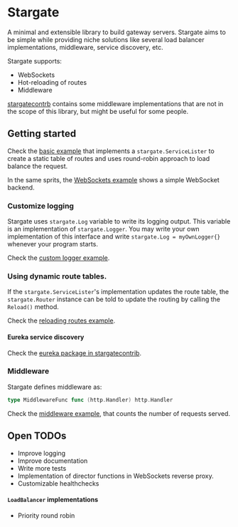 # Stargate

A minimal and extensible library to build gateway servers. Stargate aims to be simple while providing niche solutions
like several load balancer implementations, middleware, service discovery, etc.

Stargate supports:

- WebSockets
- Hot-reloading of routes
- Middleware

[stargatecontrb](https://github.com/realbucksavage/stargatecontrib) contains some middleware implementations that are
not in the scope of this library, but might be useful for some people.

## Getting started

Check the [basic example](./_examples/basic/main.go) that implements a
`stargate.ServiceLister` to create a static table of routes and uses round-robin approach to load balance the request.

In the same sprits, the [WebSockets example](./_examples/websockets/main.go) shows a simple WebSocket backend.

### Customize logging

Stargate uses `stargate.Log` variable to write its logging output. This variable is an implementation
of `stargate.Logger`. You may write your own implementation of this interface and write `stargate.Log = myOwnLogger{}`
whenever your program starts.

Check the [custom logger example](./_examples/logger_custom/main.go).

### Using dynamic route tables.

If the `stargate.ServiceLister`'s implementation updates the route table, the `stargate.Router` instance can be told to
update the routing by calling the `Reload()` method.

Check the [reloading routes example](./_examples/reloading_router/reload.go).

#### Eureka service discovery

Check the [eureka package in stargatecontrib](https://github.com/realbucksavage/stargatecontrib/tree/main/lister/eureka).

### Middleware

Stargate defines middleware as:

```go
type MiddlewareFunc func (http.Handler) http.Handler
```

Check the [middleware example](./_examples/middleware/main.go), that counts the number of requests served.

## Open TODOs

- Improve logging
- Improve documentation
- Write more tests
- Implementation of director functions in WebSockets reverse proxy.
- Customizable healthchecks

#### `LoadBalancer` implementations

- Priority round robin
